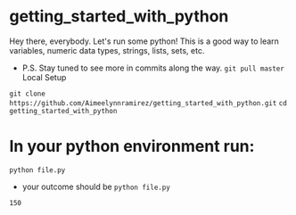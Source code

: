 # getting_started_with_python

Hey there, everybody.
Let's run some python! 
This is a good way to learn variables, numeric data types, strings, lists, sets, etc.
- P.S. Stay tuned to see more in commits along the way.
`git pull master`
Local Setup

`git clone https://github.com/Aimeelynnramirez/getting_started_with_python.git`
`cd getting_started_with_python`



# In your python environment run: 

`python file.py` 

- your outcome should be 
`python file.py`
                                     
`150`


